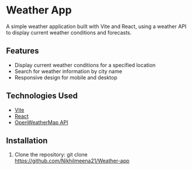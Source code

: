 # Weather App

A simple weather application built with Vite and React, using a weather API to display current weather conditions and forecasts.

## Features

- Display current weather conditions for a specified location
- Search for weather information by city name
- Responsive design for mobile and desktop

## Technologies Used

- [Vite](https://vitejs.dev/)
- [React](https://reactjs.org/)
- [OpenWeatherMap API](https://openweathermap.org/api)

## Installation

1. Clone the repository: git clone https://github.com/Nikhilmeena21/Weather-app
